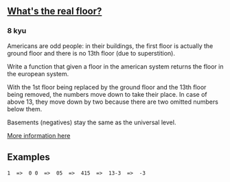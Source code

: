 <h2><a href=https://www.codewars.com/kata/574b3b1599d8f897470018f6/train/javascript target="_blank">What's the real floor?</a></h2><h3>8 kyu</h3><p>Americans are odd people: in their buildings, the first floor is actually the ground floor and there is no 13th floor (due to superstition).</p><p>Write a function that given a floor in the american system returns the floor in the european system.</p><p>With the 1st floor being replaced by the ground floor and the 13th floor being removed, the numbers move down to take their place. In case of above 13, they move down by two because there are two omitted numbers below them.</p><p>Basements (negatives) stay the same as the universal level.</p><p><a href="https://en.wikipedia.org/wiki/Storey#European_scheme" data-turbolinks="false" target="_blank">More information here</a></p><h2 id="examples">Examples</h2><pre><code>1  =&gt;  0 0  =&gt;  05  =&gt;  415  =&gt;  13-3  =&gt;  -3</code></pre>